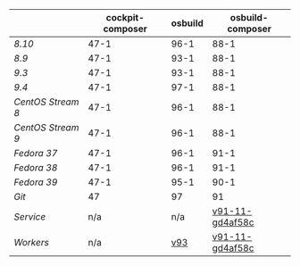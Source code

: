 |       | cockpit-composer    | osbuild    | osbuild-composer    |
|-------|---------------------|------------|---------------------|
*8.10* | 47-1 | 96-1 | 88-1
*8.9* | 47-1 | 93-1 | 88-1
*9.3* | 47-1 | 93-1 | 88-1
*9.4* | 47-1 | 97-1 | 88-1
*CentOS Stream 8* | 47-1 | 96-1 | 88-1
*CentOS Stream 9* | 47-1 | 96-1 | 88-1
*Fedora 37* | 47-1 | 96-1 | 91-1
*Fedora 38* | 47-1 | 96-1 | 91-1
*Fedora 39* | 47-1 | 95-1 | 90-1
*Git* | 47 | 97 | 91
*Service* | n/a | n/a | [v91-11-gd4af58c](https://github.com/osbuild/osbuild-composer/compare/v91-11-gd4af58c...main)
*Workers* | n/a | [v93](https://github.com/osbuild/osbuild/compare/v93...main) | [v91-11-gd4af58c](https://github.com/osbuild/osbuild-composer/compare/v91-11-gd4af58c...main)